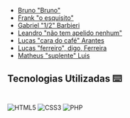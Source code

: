 - [Bruno "Bruno"](https://github.com/Brubzie)
- [Frank "o esquisito"](https://github.com/frqnk)
- [Gabriel "1/2" Barbieri](https://github.com/ERB-800)
- [Leandro "não tem apelido nenhum"](https://github.com/LeandroAlves1987)
- [Lucas "cara do café" Arantes](https://github.com/Arantees)
- [Lucas "ferreiro", digo, Ferreira](https://github.com/LucasFerreira514)
- [Matheus "suplente" Luis](https://github.com/matheusldsguedes)

## Tecnologias Utilizadas ⌨️

<div style="display: inline_block"><br clear="all">
  <img align="center" alt="HTML5" src="https://img.shields.io/badge/HTML5-E34F26?style=for-the-badge&logo=html5&logoColor=white" />
  <img align="center" alt="CSS3" src="https://img.shields.io/badge/CSS3-1572B6?style=for-the-badge&logo=css3&logoColor=white" />
  <img align="center" alt="PHP" src="https://img.shields.io/badge/PHP-777BB4?style=for-the-badge&logo=php&logoColor=white" />
</div>
